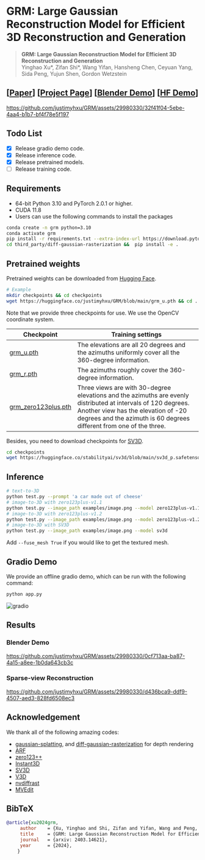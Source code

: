 # GRM: Large Gaussian Reconstruction Model for Efficient 3D Reconstruction and Generation



> **GRM: Large Gaussian Reconstruction Model for Efficient 3D Reconstruction and Generation** <br>
> Yinghao Xu*, Zifan Shi*, Wang Yifan, Hansheng Chen, Ceyuan Yang, Sida Peng, Yujun Shen, Gordon Wetzstein<br>

## [[Paper](https://arxiv.org/abs/2403.14621)] [[Project Page](https://justimyhxu.github.io/projects/grm)] [[Blender Demo](https://github.com/justimyhxu/GRM/assets/29980330/0cf713aa-ba87-4a15-a8ee-1b0da643cb3c)] [[HF Demo](https://huggingface.co/spaces/GRM-demo/GRM)]

https://github.com/justimyhxu/GRM/assets/29980330/32f41f04-5ebe-4aa4-b1b7-bf4f78e5f197

## Todo List
- [x] Release gradio demo code.
- [x] Release inference code.
- [x] Release pretrained models.
- [ ] Release training code.

## Requirements
* 64-bit Python 3.10 and PyTorch 2.0.1 or higher.
* CUDA 11.8 
* Users can use the following commands to install the packages
```bash
conda create -n grm python=3.10
conda activate grm 
pip install -r requirements.txt --extra-index-url https://download.pytorch.org/whl/cu118
cd third_party/diff-gaussian-rasterization &&  pip install -e .
```
## Pretrained weights
Pretrained weights can be downloaded from [Hugging Face](https://huggingface.co/justimyhxu/GRM/tree/main).
```bash
# Example
mkdir checkpoints && cd checkpoints
wget https://huggingface.co/justimyhxu/GRM/blob/main/grm_u.pth && cd ..
```

Note that we provide three checkpoints for use. We use the OpenCV coordinate system.

| Checkpoint | Training settings |
| ---------- | ----------------- |
| [grm_u.pth](https://huggingface.co/justimyhxu/GRM/blob/main/grm_u.pth)  | The elevations are all 20 degrees and the azimuths uniformly cover all the 360-degree information.|
| [grm_r.pth](https://huggingface.co/justimyhxu/GRM/blob/main/grm_r.pth)  | The azimuths roughly cover the 360-degree information. |
| [grm_zero123plus.pth](https://huggingface.co/justimyhxu/GRM/blob/main/grm_zero123plus.pth) | Three views are with 30-degree elevations and the azimuths are evenly distributed at intervals of 120 degrees. Another view has the elevation of -20 degrees and the azimuth is 60 degrees different from one of the three. |


Besides, you need to download checkpoints for [SV3D](https://huggingface.co/stabilityai/sv3d/tree/main).
```bash
cd checkpoints
wget https://huggingface.co/stabilityai/sv3d/blob/main/sv3d_p.safetensors && cd ..
```


## Inference
```bash
# text-to-3D
python test.py --prompt 'a car made out of cheese'
# image-to-3D with zero123plus-v1.1
python test.py --image_path examples/image.png --model zero123plus-v1.1
# image-to-3D with zero123plus-v1.2
python test.py --image_path examples/image.png --model zero123plus-v1.2
# image-to-3D with SV3D
python test.py --image_path examples/image.png --model sv3d
```

Add ```--fuse_mesh True``` if you would like to get the textured mesh.

## Gradio Demo
We provide an offline gradio demo, which can be run with the following command:
```bash
python app.py
```
![gradio](https://github.com/justimyhxu/GRM/assets/29980330/20941cd0-c163-4a47-8289-44eb112279e4)

## Results

### Blender Demo
https://github.com/justimyhxu/GRM/assets/29980330/0cf713aa-ba87-4a15-a8ee-1b0da643cb3c

### Sparse-view Reconstruction
https://github.com/justimyhxu/GRM/assets/29980330/d436bca9-ddf9-4507-aed3-828fd6508ec3


## Acknowledgement
We thank all of the following amazing codes:
- [gaussian-splatting](https://github.com/graphdeco-inria/gaussian-splatting), and [diff-gaussian-rasterization](https://github.com/ashawkey/diff-gaussian-rasterization) for depth rendering
- [ARF](https://github.com/Kai-46/ARF-svox2)
- [zero123++](https://github.com/SUDO-AI-3D/zero123plus)
- [Instant3D](https://instant-3d.github.io/)
- [SV3D](https://github.com/Stability-AI/generative-models)
- [V3D](https://github.com/heheyas/V3D)
- [nvdiffrast](https://github.com/NVlabs/nvdiffrast)
- [MVEdit](https://github.com/Lakonik/MVEdit)

## BibTeX

```bibtex
@article{xu2024grm,
     author    = {Xu, Yinghao and Shi, Zifan and Yifan, Wang and Peng, Sida and Yang, Ceyuan and Shen, Yujun and Wetzstein Gordon},
     title     = {GRM: Large Gaussian Reconstruction Model for Efficient 3D Reconstruction and Generation},
     journal   = {arxiv: 2403.14621},
     year      = {2024},
    }
```
